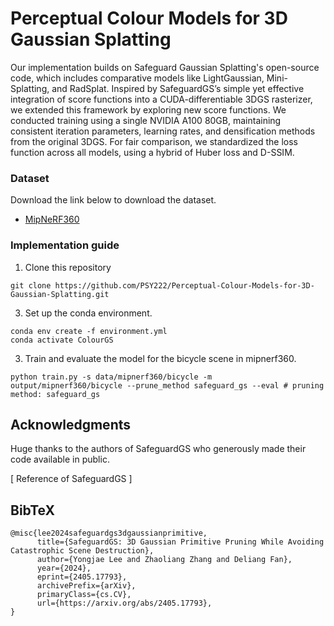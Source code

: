 # Perceptual Colour Models for 3D Gaussian Splatting 
Our implementation builds on Safeguard Gaussian Splatting's open-source code, which includes comparative models like LightGaussian, Mini-Splatting, and RadSplat. Inspired by SafeguardGS’s simple yet effective integration of score functions into a CUDA-differentiable 3DGS rasterizer, we extended this framework by exploring new score functions. We conducted training using a single NVIDIA A100 80GB, maintaining consistent iteration parameters, learning rates, and densification methods from the original 3DGS. For fair comparison, we standardized the loss function across all models, using a hybrid of Huber loss and D-SSIM.

### Dataset
Download the link below to download the dataset.
- [MipNeRF360](https://jonbarron.info/mipnerf360/)

### Implementation guide

1. Clone this repository

```shell
git clone https://github.com/PSY222/Perceptual-Colour-Models-for-3D-Gaussian-Splatting.git
```

3. Set up the conda environment.
```shell
conda env create -f environment.yml
conda activate ColourGS
```

3. Train and evaluate the model for the bicycle scene in mipnerf360. 
```shell
python train.py -s data/mipnerf360/bicycle -m output/mipnerf360/bicycle --prune_method safeguard_gs --eval # pruning method: safeguard_gs
```

## Acknowledgments
Huge thanks to the authors of SafeguardGS who generously made their code available in public.

[ Reference of SafeguardGS ]
<section class="section" id="BibTeX">
  <div class="container is-max-desktop content">
    <h2 class="title">BibTeX</h2>
    <pre><code>@misc{lee2024safeguardgs3dgaussianprimitive,
      title={SafeguardGS: 3D Gaussian Primitive Pruning While Avoiding Catastrophic Scene Destruction}, 
      author={Yongjae Lee and Zhaoliang Zhang and Deliang Fan},
      year={2024},
      eprint={2405.17793},
      archivePrefix={arXiv},
      primaryClass={cs.CV},
      url={https://arxiv.org/abs/2405.17793}, 
}</code></pre>
  </div>
</section>
